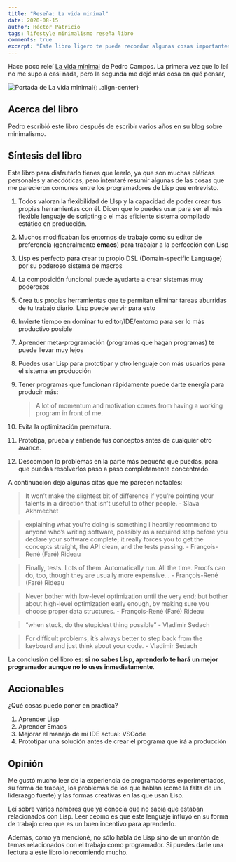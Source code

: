 ```yaml
---
title: "Reseña: La vida minimal"
date: 2020-08-15
author: Héctor Patricio
tags: lifestyle minimalismo reseña libro
comments: true
excerpt: "Este libro ligero te puede recordar algunas cosas importantes de la vida y te da algunos consejos prácticos sobre cómo lograrlo."
---
```


Hace poco releí [La vida minimal](https://leanpub.com/lisphackers) de Pedro Campos. La primera vez que lo leí no me supo a casi nada, pero la segunda me dejó más cosa en qué pensar,

![Portada de La vida minimal](https://d2sofvawe08yqg.cloudfront.net/lisphackers/hero2x?1549423138){: .align-center}



## Acerca del libro

Pedro escribió este libro después de escribir varios años en su blog sobre minimalismo.

## Síntesis del libro

Este libro para disfrutarlo tienes que leerlo, ya que son muchas pláticas personales y anecdóticas, pero intentaré resumir algunas de las cosas que me parecieron comunes entre los programadores de Lisp que entrevisto.

1. Todos valoran la flexibilidad de LIsp y la capacidad de poder crear tus propias herramientas con él. Dicen que lo puedes usar para ser el más flexible lenguaje de scripting o el más eficiente sistema compilado estático en producción.
2. Muchos modificaban los entornos de trabajo como su editor de preferencia (generalmente **emacs**) para trabajar a la perfección con Lisp
3. Lisp es perfecto para crear tu propio DSL (Domain-specific Language) por su poderoso sistema de macros
4. La composición funcional puede ayudarte a crear sistemas muy poderosos
5. Crea tus propias herramientas que te permitan eliminar tareas aburridas de tu trabajo diario. Lisp puede servir para esto
6. Invierte tiempo en dominar tu editor/IDE/entorno para ser lo más productivo posible
7. Aprender meta-programación (programas que hagan programas) te puede llevar muy lejos
8. Puedes usar Lisp para prototipar y otro lenguaje con más usuarios para el sistema en producción
9. Tener programas que funcionan rápidamente puede darte energía para producir más:
   >  A lot of momentum and motivation comes from having a working program in front of me.

10. Evita la optimización prematura.
11. Prototipa, prueba y entiende tus conceptos antes de cualquier otro avance.
12. Descompón lo problemas en la parte más pequeña que puedas, para que puedas resolverlos paso a paso completamente concentrado.

A continuación dejo algunas citas que me parecen notables:

> It won’t make the slightest bit of difference if you’re pointing your talents in a direction that isn’t useful to other people. -  Slava Akhmechet

> explaining what you’re doing is something I heartily recommend to anyone who’s writing software, possibly as a required step before you declare your software complete; it really forces you to get the concepts straight, the API clean, and the tests passing. -  François-René (Faré) Rideau

> Finally, tests. Lots of them. Automatically run. All the time. Proofs can do, too, though they are usually more expensive... -  François-René (Faré) Rideau

> Never bother with low-level optimization until the very end; but bother about high-level optimization early enough, by making sure you choose proper data structures. -  François-René (Faré) Rideau

> “when stuck, do the stupidest thing possible” -  Vladimir Sedach

> For difficult problems, it’s always better to step back from the keyboard and just think about your code. -  Vladimir Sedach

La conclusión del libro es: **si no sabes Lisp, aprenderlo te hará un mejor programador aunque no lo uses inmediatamente**.

## Accionables

¿Qué cosas puedo poner en práctica?

1. Aprender Lisp
2. Aprender Emacs
3. Mejorar el manejo de mi IDE actual: VSCode
4. Prototipar una solución antes de crear el programa que irá a producción

## Opinión

Me gustó mucho leer de la experiencia de programadores experimentados, su forma de trabajo, los problemas de los que hablan (como la falta de un liderazgo fuerte) y las formas creativas en las que usan Lisp.

Leí sobre varios nombres que ya conocía que no sabía que estaban relacionados con Lisp. Leer ceomo es que este lenguaje influyó en su forma de trabajo creo que es un buen incentivo para aprenderlo.

Además, como ya mencioné, no sólo habla de Lisp sino de un montón de temas relacionados con el trabajo como programador. Si puedes darle una lectura a este libro lo recomiendo mucho.